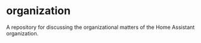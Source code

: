 # organization
A repository for discussing the organizational matters of the Home Assistant organization.
